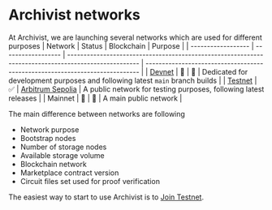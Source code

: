 # Archivist networks

 At Archivist, we are launching several networks which are used for different purposes
 | Network            | Status             | Blockchain                                                                                           | Purpose                                                                      |
 | ------------------ | ------------------ | ---------------------------------------------------------------------------------------------------- | ---------------------------------------------------------------------------- |
 | [Devnet](devnet)   | :construction:     | :construction:                                                                                       | Dedicated for development purposes and following latest `main` branch builds |
 | [Testnet](testnet) | :white_check_mark: | [Arbitrum Sepolia](https://docs.arbitrum.io/build-decentralized-apps/public-chains#arbitrum-sepolia) | A public network for testing purposes, following latest releases             |
 | Mainnet            | :construction:     | :construction:                                                                                       | A main public network                                                        |

 The main difference between networks are following
 - Network purpose
 - Bootstrap nodes
 - Number of storage nodes
 - Available storage volume
 - Blockchain network
 - Marketplace contract version
 - Circuit files set used for proof verification

 The easiest way to start to use Archivist is to [Join Testnet](testnet).

